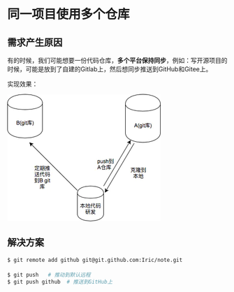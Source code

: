 # 同一项目使用多个仓库

## 需求产生原因

有的时候，我们可能想要一份代码仓库，**多个平台保持同步**，例如：写开源项目的时候，可能是放到了自建的Gitlab上，然后想同步推送到GitHub和Gitee上。

实现效果：

![同一项目多远端示意图](assets/images/同一项目多远端示意图.jpg)

## 解决方案

```bash
$ git remote add github git@git.github.com:Iric/note.git

$ git push   # 推动到默认远程
$ git push github  # 推送到GitHub上
```